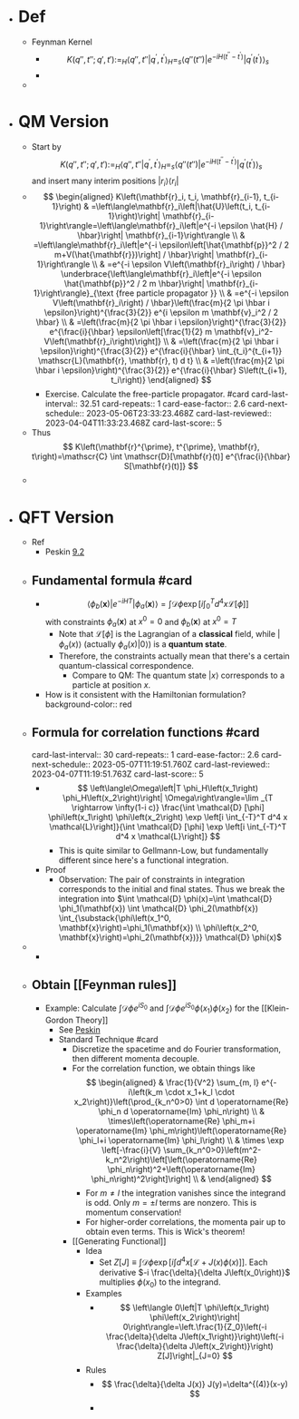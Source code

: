 - # Def
	- Feynman Kernel
		- $$K( q'' ,t'';q' ,t') :=_{H}\left< q'',t''|q^{\prime } ,t^{\prime }\right> _{H} =_{s}\left< q''( t'')\left| e^{-iH\left( t^{\prime \prime } -t^{\prime }\right)}\right| q^{\prime }\left( t^{\prime }\right)\right> _{s}$$
		-
	-
- # QM Version
	- Start by 
	  $$K( q'' ,t'';q' ,t') :=_{H}\left< q'',t''|q^{\prime } ,t^{\prime }\right> _{H} =_{s}\left< q''( t'')\left| e^{-iH\left( t^{\prime \prime } -t^{\prime }\right)}\right| q^{\prime }\left( t^{\prime }\right)\right> _{s}$$ 
	  and insert many interim positions $| r_i \rangle \langle r_i|$
	- $$
	  \begin{aligned}
	  K\left(\mathbf{r}_i, t_i, \mathbf{r}_{i-1}, t_{i-1}\right) & =\left\langle\mathbf{r}_i\left|\hat{U}\left(t_i, t_{i-1}\right)\right| \mathbf{r}_{i-1}\right\rangle=\left\langle\mathbf{r}_i\left|e^{-i \epsilon \hat{H} / \hbar}\right| \mathbf{r}_{i-1}\right\rangle \\
	  & =\left\langle\mathbf{r}_i\left|e^{-i \epsilon\left[\hat{\mathbf{p}}^2 / 2 m+V(\hat{\mathbf{r}})\right] / \hbar}\right| \mathbf{r}_{i-1}\right\rangle \\
	  & =e^{-i \epsilon V\left(\mathbf{r}_i\right) / \hbar} \underbrace{\left\langle\mathbf{r}_i\left|e^{-i \epsilon \hat{\mathbf{p}}^2 / 2 m \hbar}\right| \mathbf{r}_{i-1}\right\rangle}_{\text {free particle propagator }} \\
	  & =e^{-i \epsilon V\left(\mathbf{r}_i\right) / \hbar}\left(\frac{m}{2 \pi \hbar i \epsilon}\right)^{\frac{3}{2}} e^{i \epsilon m \mathbf{v}_i^2 / 2 \hbar} \\
	  & =\left(\frac{m}{2 \pi \hbar i \epsilon}\right)^{\frac{3}{2}} e^{\frac{i}{\hbar} \epsilon\left[\frac{1}{2} m \mathbf{v}_i^2-V\left(\mathbf{r}_i\right)\right]} \\
	  & =\left(\frac{m}{2 \pi \hbar i \epsilon}\right)^{\frac{3}{2}} e^{\frac{i}{\hbar} \int_{t_i}^{t_{i+1}} \mathscr{L}(\mathbf{r}, \mathbf{r}, t) d t} \\
	  & =\left(\frac{m}{2 \pi \hbar i \epsilon}\right)^{\frac{3}{2}} e^{\frac{i}{\hbar} S\left(t_{i+1}, t_i\right)}
	  \end{aligned}
	  $$
		- Exercise. Calculate the free-particle propagator. #card
		  card-last-interval:: 32.51
		  card-repeats:: 1
		  card-ease-factor:: 2.6
		  card-next-schedule:: 2023-05-06T23:33:23.468Z
		  card-last-reviewed:: 2023-04-04T11:33:23.468Z
		  card-last-score:: 5
	- Thus 
	  $$
	  K\left(\mathbf{r}^{\prime}, t^{\prime}, \mathbf{r}, t\right)=\mathscr{C} \int \mathscr{D}[\mathbf{r}(t)] e^{\frac{i}{\hbar} S[\mathbf{r}(t)]}
	  $$
	-
- # QFT Version
	- Ref
		- Peskin [9.2](((642bc322-b8dc-4d82-ade0-a452daad6a1d)))
	- ## Fundamental formula #card
		- $$
		  \left\langle\phi_b(\mathbf{x})\left|e^{-i H T}\right| \phi_a(\mathbf{x})\right\rangle=\int \mathcal{D} \phi \exp \left[i \int_0^T d^4 x \mathcal{L}[\phi]\right]
		  $$
		  with constraints $\phi_a(\mathbf{x})$ at $x^0=0$ and $\phi_b(\mathbf{x})$ at $x^0=T$
			- Note that $\mathcal L[\phi]$ is the Lagrangian of a **classical** field, while $|\phi_a(x)\rangle$ (actually $\phi_a(x)|0\rangle$) is a **quantum state**.
			- Therefore, the constraints actually mean that there's a certain quantum-classical correspondence.
				- Compare to QM: The quantum state $|x\rangle$ corresponds to a particle at position $x$.
		- How is it consistent with the Hamiltonian formulation?
		  background-color:: red
	- ## Formula for correlation functions #card
	  card-last-interval:: 30
	  card-repeats:: 1
	  card-ease-factor:: 2.6
	  card-next-schedule:: 2023-05-07T11:19:51.760Z
	  card-last-reviewed:: 2023-04-07T11:19:51.763Z
	  card-last-score:: 5
		- $$
		  \left\langle\Omega\left|T \phi_H\left(x_1\right) \phi_H\left(x_2\right)\right| \Omega\right\rangle=\lim _{T \rightarrow \infty(1-i c)} \frac{\int \mathcal{D} [\phi] \phi\left(x_1\right) \phi\left(x_2\right) \exp \left[i \int_{-T}^T d^4 x \mathcal{L}\right]}{\int \mathcal{D} [\phi] \exp \left[i \int_{-T}^T d^4 x \mathcal{L}\right]}
		  $$
			- This is quite similar to Gellmann-Low, but fundamentally different since here's a functional integration.
		- Proof
			- Observation: The pair of constraints in integration corresponds to the initial and final states.
			  Thus we break the integration into $\int \mathcal{D} \phi(x)=\int \mathcal{D} \phi_1(\mathbf{x}) \int \mathcal{D} \phi_2(\mathbf{x}) \int_{\substack{\phi\left(x_1^0, \mathbf{x}\right)=\phi_1(\mathbf{x}) \\ \phi\left(x_2^0, \mathbf{x}\right)=\phi_2(\mathbf{x})}} \mathcal{D} \phi(x)$
	-
		-
	- ## Obtain [[Feynman rules]]
		- Example: Calculate $\int \mathcal{D} \phi e^{i S_0}$ and $\int \mathcal{D} \phi e^{i S_0} \phi\left(x_1\right) \phi\left(x_2\right)$ for the [[Klein-Gordon Theory]]
			- See [Peskin](((642bcdd1-ada5-4c3a-8ad9-6365a54ee3d4)))
			- Standard Technique #card
				- Discretize the spacetime and do Fourier transformation, then different momenta decouple.
				- For the correlation function, we obtain things like
				  $$
				  \begin{aligned}
				  & \frac{1}{V^2} \sum_{m, l} e^{-i\left(k_m \cdot x_1+k_l \cdot x_2\right)}\left(\prod_{k_n^0>0} \int d \operatorname{Re} \phi_n d \operatorname{Im} \phi_n\right) \\
				  & \times\left(\operatorname{Re} \phi_m+i \operatorname{Im} \phi_m\right)\left(\operatorname{Re} \phi_l+i \operatorname{Im} \phi_l\right) \\
				  & \times \exp \left[-\frac{i}{V} \sum_{k_n^0>0}\left(m^2-k_n^2\right)\left[\left(\operatorname{Re} \phi_n\right)^2+\left(\operatorname{Im} \phi_n\right)^2\right]\right] \\
				  &
				  \end{aligned}
				  $$
					- For $m \neq l$ the integration vanishes since the integrand is odd. Only $m = \pm l$ terms are nonzero.
					  This is momentum conservation!
					- For higher-order correlations, the momenta pair up to obtain even terms.
					  This is Wick's theorem!
				- [[Generating Functional]]
					- Idea
						- Set $Z[J] \equiv \int \mathcal{D} \phi \exp \left[i \int d^4 x[\mathcal{L}+J(x) \phi(x)]\right]$.
						  Each derivative $-i \frac{\delta}{\delta J\left(x_0\right)}$ multiplies $\phi(x_0)$ to the integrand.
					- Examples
						- $$
						  \left\langle 0\left|T \phi\left(x_1\right) \phi\left(x_2\right)\right| 0\right\rangle=\left.\frac{1}{Z_0}\left(-i \frac{\delta}{\delta J\left(x_1\right)}\right)\left(-i \frac{\delta}{\delta J\left(x_2\right)}\right) Z[J]\right|_{J=0}
						  $$
					- Rules
						- $$
						  \frac{\delta}{\delta J(x)} J(y)=\delta^{(4)}(x-y)
						  $$
						-